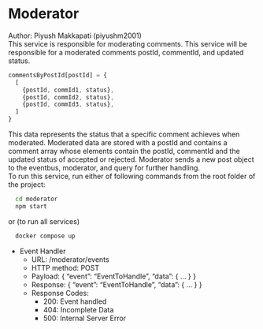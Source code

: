 # Moderator #

Author: Piyush Makkapati (piyushm2001)  
This service is responsible for moderating comments. This service will be responsible for a moderated comments postId, commentId, and updated status.
```js
commentsByPostId[postId] = {
  [
    {postId, commId1, status}, 
    {postId, commId2, status}, 
    {postId, commId3, status},
  ]
}
```
This data represents the status that a specific comment achieves when moderated. Moderated data are stored with a postId and contains a comment array whose elements contain the postId, commentId and the updated status of accepted or rejected.
Moderator sends a new post object to the eventbus, moderator, and query for further handling.  
To run this service, run either of following commands from the root folder of the project:
```sh
  cd moderator
  npm start
```
or (to run all services)
```sh
  docker compose up
```

- Event Handler
    - URL: /moderator/events
    - HTTP method: POST
    - Payload: { “event”: “EventToHandle”, “data”: { … } }
    - Response: { “event”: “EventToHandle”, “data”: { ... } }
    - Response Codes:
      - 200: Event handled
      - 404: Incomplete Data
      - 500: Internal Server Error
